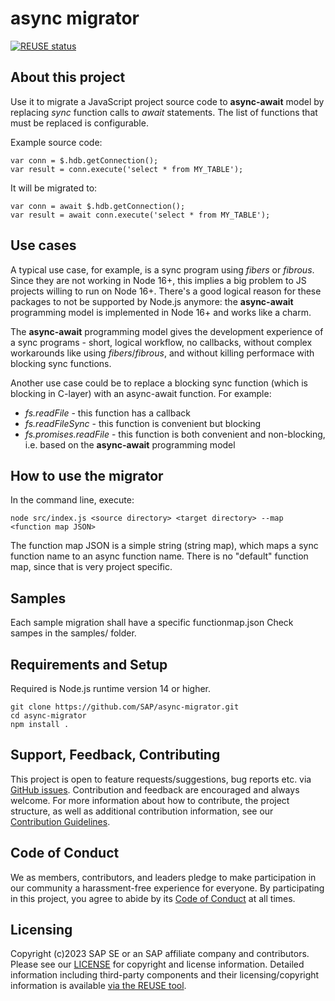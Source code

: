 # async migrator
[![REUSE status](https://api.reuse.software/badge/github.com/SAP/async-migrator)](https://api.reuse.software/info/github.com/SAP/async-migrator)

## About this project
Use it to migrate a JavaScript project source code to **async-await** model by replacing _sync_ function calls to _await_ statements.
The list of functions that must be replaced is configurable. 

Example source code:

```
var conn = $.hdb.getConnection();
var result = conn.execute('select * from MY_TABLE');
```

It will be migrated to:

```
var conn = await $.hdb.getConnection();
var result = await conn.execute('select * from MY_TABLE');
```


## Use cases
A typical use case, for example, is a sync program using _fibers_ or _fibrous_. Since they are not working in Node 16+, this implies a big problem to JS projects willing to run on Node 16+. There's a good logical reason for these packages to not be supported by Node.js anymore: the **async-await** programming model is implemented in Node 16+ and works like a charm.

The **async-await** programming model gives the development experience of a sync programs - short, logical workflow, no callbacks, without complex workarounds like using _fibers_/_fibrous_, and without killing performace with blocking sync functions. 

Another use case could be to replace a blocking sync function (which is blocking in C-layer) with an async-await function. For example:
* *fs.readFile* - this function has a callback
* *fs.readFileSync* - this function is convenient but blocking 
* *fs.promises.readFile* - this function is both convenient and non-blocking, i.e. based on the **async-await** programming model 

## How to use the migrator
In the command line, execute:

```
node src/index.js <source directory> <target directory> --map <function map JSON>
```

The function map JSON is a simple string (string map), which maps a sync function name to an async function name. 
There is no "default" function map, since that is very project specific.

## Samples 

Each sample migration shall have a specific functionmap.json
Check sampes in the samples/ folder.

## Requirements and Setup
Required is Node.js runtime version 14 or higher. 

```
git clone https://github.com/SAP/async-migrator.git
cd async-migrator
npm install . 
```

## Support, Feedback, Contributing

This project is open to feature requests/suggestions, bug reports etc. via [GitHub issues](https://github.com/SAP/async-migrator/issues). Contribution and feedback are encouraged and always welcome. For more information about how to contribute, the project structure, as well as additional contribution information, see our [Contribution Guidelines](CONTRIBUTING.md).

## Code of Conduct

We as members, contributors, and leaders pledge to make participation in our community a harassment-free experience for everyone. By participating in this project, you agree to abide by its [Code of Conduct](CODE_OF_CONDUCT.md) at all times.

## Licensing

Copyright (c)2023 SAP SE or an SAP affiliate company and <your-project> contributors. Please see our [LICENSE](LICENSE) for copyright and license information. Detailed information including third-party components and their licensing/copyright information is available [via the REUSE tool](https://api.reuse.software/info/github.com/SAP/<your-project>).
